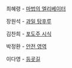 최혜령 - [마법의 엘리베이터](https://school.programmers.co.kr/learn/courses/30/lessons/148653)

장원석 - [과일 탕후루](https://www.acmicpc.net/problem/30804)

김찬희 - [포도주 시식](https://www.acmicpc.net/problem/2156)

박정환 - [안전 영역](https://www.acmicpc.net/problem/2468)

이다영 - [등굣길](https://school.programmers.co.kr/learn/courses/30/lessons/42898)
